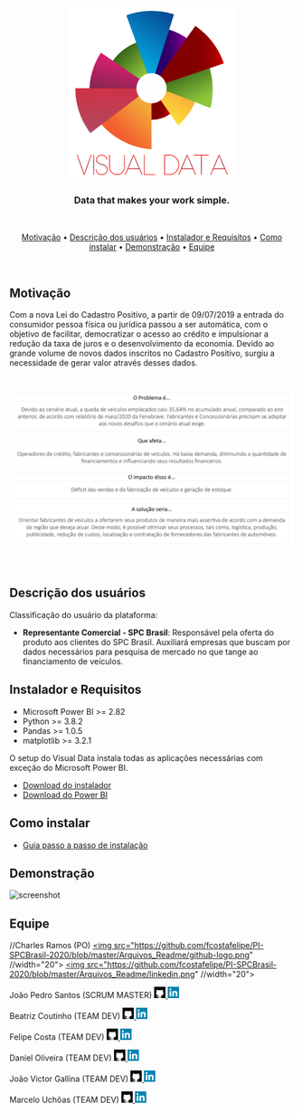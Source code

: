 <h1 align="center">
  <img src="https://github.com/fcostafelipe/PI-SPCBrasil-2020/blob/sprint-6/img_git_transparente-01.png" alt="VisualData" width="300"></a>
  <br>
</h1>
 
 <h3 align="center"> Data that makes your work simple. </h3> <br>
 
 <p align="center">
  <a href="#Motivação">Motivação</a> •
  <a href="#Descrição-dos-usuários">Descrição dos usuários</a> •
  <a href="#Instalador-e-Requisitos">Instalador e Requisitos</a> •
  <a href="#Como-instalar">Como instalar</a> •
  <a href="#Demonstração">Demonstração</a> •
  <a href="#Equipe">Equipe</a>
 </p> 
 <br>
 
## Motivação
 
Com a nova Lei do Cadastro Positivo, a partir de 09/07/2019 a entrada do consumidor pessoa física ou jurídica passou a ser automática, com o objetivo de facilitar, democratizar o acesso ao crédito e impulsionar a redução da taxa de juros e o desenvolvimento da economia.
Devido ao grande volume de novos dados inscritos no Cadastro Positivo, surgiu a necessidade de gerar valor através desses dados.


<h1 align="center">
  <img src="https://github.com/fcostafelipe/PI-SPCBrasil-2020/blob/master/motivacao2.png" alt="motivacao"></a>
  <br>
  <br>
 </h1>


## Descrição dos usuários

Classificação do usuário da plataforma:
- <strong>Representante Comercial - SPC Brasil</strong>: Responsável pela oferta do produto aos clientes
do SPC Brasil. Auxiliará empresas que buscam por dados necessários para pesquisa de
mercado no que tange ao financiamento de veículos. 

## Instalador e Requisitos 

- Microsoft Power BI >= 2.82
- Python >= 3.8.2
- Pandas >= 1.0.5
- matplotlib >= 3.2.1

O setup do Visual Data instala todas as aplicações necessárias com exceção do Microsoft Power BI.

- <a href="https://github.com/QuodJP/PI-SPCBrasil-2020/raw/sprint-6/setup/visualdata-setup.exe">Download do instalador </a> <br>
- <a href="https://powerbi.microsoft.com/pt-br/downloads/">Download do Power BI </a>

## Como instalar

- <a href="https://github.com/fcostafelipe/PI-SPCBrasil-2020/blob/master/Arquivos_Readme/guia_install_readme.md">Guia passo a passo de instalação</a>

## Demonstração
 
![screenshot](https://github.com/fcostafelipe/PI-SPCBrasil-2020/blob/master/Arquivos_Readme/gif_git.gif)

## Equipe

//Charles Ramos (PO) <a href="https://github.com/charles-ramos"> <img src="https://github.com/fcostafelipe/PI-SPCBrasil-2020/blob/master/Arquivos_Readme/github-logo.png" //width="20"> </a> <a href="https://www.linkedin.com/in/charlesframos/"> <img src="https://github.com/fcostafelipe/PI-SPCBrasil-2020/blob/master/Arquivos_Readme/linkedin.png" //width="20"> </a> <br>

João Pedro Santos (SCRUM MASTER) <a href="https://github.com/QuodJP"> <img src="https://github.com/fcostafelipe/PI-SPCBrasil-2020/blob/master/Arquivos_Readme/github-logo.png" width="20"> </a> <a href="https://www.linkedin.com/in/jpsantospereira/"> <img src="https://github.com/fcostafelipe/PI-SPCBrasil-2020/blob/master/Arquivos_Readme/linkedin.png" width="20"> </a> <br>

Beatriz Coutinho (TEAM DEV) <a href="https://github.com/bibiacoutinho"> <img src="https://github.com/fcostafelipe/PI-SPCBrasil-2020/blob/master/Arquivos_Readme/github-logo.png" width="20"> </a> <a href="https://www.linkedin.com/in/bibiacoutinho"> <img src="https://github.com/fcostafelipe/PI-SPCBrasil-2020/blob/master/Arquivos_Readme/linkedin.png" width="20"> </a> <br>

Felipe Costa (TEAM DEV) <a href="https://github.com/fcostafelipe"> <img src="https://github.com/fcostafelipe/PI-SPCBrasil-2020/blob/master/Arquivos_Readme/github-logo.png" width="20"> </a> <a href="https://www.linkedin.com/in/fonsecacostafelipe/"> <img src="https://github.com/fcostafelipe/PI-SPCBrasil-2020/blob/master/Arquivos_Readme/linkedin.png" width="20"> </a> <br>

Daniel Oliveira (TEAM DEV) <a href="https://github.com/danielsantosoliveira"> <img src="https://github.com/fcostafelipe/PI-SPCBrasil-2020/blob/master/Arquivos_Readme/github-logo.png" width="20"> </a> <a href="https://www.linkedin.com/in/daniel-santos-oliveira-972a14149/"> <img src="https://github.com/fcostafelipe/PI-SPCBrasil-2020/blob/master/Arquivos_Readme/linkedin.png" width="20"> </a> <br>

João Victor Gallina (TEAM DEV) <a href="https://github.com/JVMedeiros"> <img src="https://github.com/fcostafelipe/PI-SPCBrasil-2020/blob/master/Arquivos_Readme/github-logo.png" width="20"> </a> <a href="https://www.linkedin.com/in/joão-medeiros"> <img src="https://github.com/fcostafelipe/PI-SPCBrasil-2020/blob/master/Arquivos_Readme/linkedin.png" width="20"> </a> <br>

Marcelo Uchôas (TEAM DEV) <a href="https://github.com/marcelouchoas"> <img src="https://github.com/fcostafelipe/PI-SPCBrasil-2020/blob/master/Arquivos_Readme/github-logo.png" width="20"> </a> <a href="https://www.linkedin.com/in/marcelo-uch%C3%B4as-de-oliveira-b2536a18b/"> <img src="https://github.com/fcostafelipe/PI-SPCBrasil-2020/blob/master/Arquivos_Readme/linkedin.png" width="20"> </a> <br>
